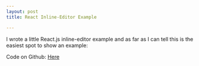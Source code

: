 ```yaml
---
layout: post
title: React Inline-Editor Example

---
```


I wrote a little React.js inline-editor example and as far as I can tell this is the easiest spot to show an example:

Code on Github: [Here](https://github.com/timtyrrell/react-inline-edit/)

<div id="inline-example"></div>

<script type="text/javascript" src="https://code.jquery.com/jquery-2.1.3.min.js"></script>
<script type="text/javascript" src="https://cdnjs.cloudflare.com/ajax/libs/react/0.13.3/react.js"></script>
<script type="text/javascript" src="https://rawgit.com/timtyrrell/react-inline-edit/master/build.js"></script>

<script type="text/javascript">
  document.addEventListener("DOMContentLoaded", function() {
    var rootElement = React.createFactory(InlineContainer)();
    React.render(rootElement, document.getElementById('inline-example'));
  });
</script>
